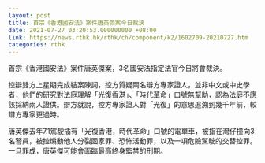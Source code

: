 ```yaml
---
layout: post
title: 首宗《香港國安法》案件唐英傑案今日裁決
date: 2021-07-27 03:20:53.000000000 +08:00
link: https://news.rthk.hk/rthk/ch/component/k2/1602709-20210727.htm
categories: rthk
---
```


首宗《香港國安法》案件唐英傑案，3名國安法指定法官今日將會裁決。

控辯雙方上星期完成結案陳詞，控方質疑兩名辯方專家證人，並非中文或中史學者，他們的研究對法庭理解「光復香港」、「時代革命」口號無幫助，認為法庭不應該採納兩人證供。辯方就說，控方專家證人對「光復」的意思追溯到幾千年前，較辯方專家更過時。

唐英傑去年7.1駕駛插有「光復香港，時代革命」口號的電單車，被指在灣仔撞向3名警員，被控煽動他人分裂國家罪、恐怖活動罪，以及一項危險駕駛的交替控罪。一旦罪成，唐英傑可能會面臨最高終身監禁的刑期。
